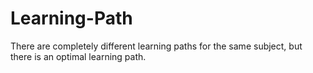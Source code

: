 # Learning-Path
There are completely different learning paths for the same subject, but there is an optimal learning path.
